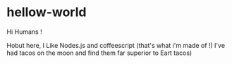 # hellow-world

Hi Humans !

Hobut here, I Like Nodes.js and coffeescript (that's what i'm made of !)
I've had tacos on the moon and find them far superior to Eart tacos)


